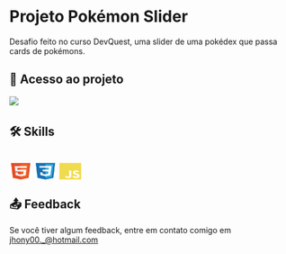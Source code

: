 # Projeto Pokémon Slider
Desafio feito no curso DevQuest, uma slider de uma pokédex que passa cards de pokémons.

## 🔗 Acesso ao projeto
[<img src="src/images/tela-fylo.gif">](https://jhonyfreitasdev.github.io/projeto-fylo/)

## 🛠 Skills
<div style="display: inline_block"><br>
  <img align="center" alt="HTML" height="30" width="40" src="https://raw.githubusercontent.com/devicons/devicon/master/icons/html5/html5-original.svg">
  <img align="center" alt="CSS" height="30" width="40" src="https://raw.githubusercontent.com/devicons/devicon/master/icons/css3/css3-original.svg">
  <img align="center" alt="Js" height="30" width="40" src="https://raw.githubusercontent.com/devicons/devicon/master/icons/javascript/javascript-plain.svg">
</div>

## 📤 Feedback
Se você tiver algum feedback, entre em contato comigo em jhony00._@hotmail.com
